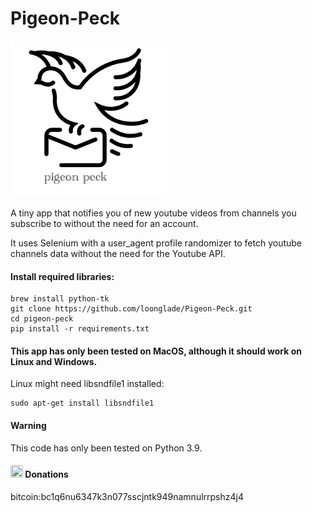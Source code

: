 # Pigeon-Peck

<img src="https://github.com/loonglade/Pigeon-Peck/blob/main/assets/images/logo.png" height="250">

A tiny app that notifies you of new youtube videos from channels you subscribe to without the need for an account.

It uses Selenium with a user_agent profile randomizer to fetch youtube channels data without the need for the Youtube API.

#### Install required libraries:

    brew install python-tk
    git clone https://github.com/loonglade/Pigeon-Peck.git
    cd pigeon-peck
    pip install -r requirements.txt

#### This app has only been tested on MacOS, although it should work on Linux and Windows.

Linux might need libsndfile1 installed:

    sudo apt-get install libsndfile1

#### Warning

This code has only been tested on Python 3.9.

#### <img src="https://www.file-extensions.org/imgs/app-icon/128/10409/bitcoin-core-icon.png" width="20" height="20"> Donations </img>
bitcoin:bc1q6nu6347k3n077sscjntk949namnulrrpshz4j4

